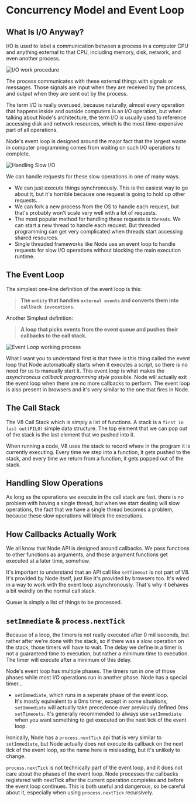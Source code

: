 # Concurrency Model and Event Loop

## What Is I/O Anyway?
I/O is used to label a communication between a process in a computer CPU and anything external to that CPU, including memory, disk, network, and even another process.

![I/O work procedure](https://user-images.githubusercontent.com/8571179/58102337-f1cc7d00-7c02-11e9-92f6-c53538126516.png)

The process communicates with these external things with signals or messages. Those signals are input when they are received by the process, and output when they are sent out by the process.

The term I/O is really overused, because naturally, almost every operation that happens inside and outside computers is an I/O operation, but when talking about Node's architecture, the term I/O is usually used to reference accessing disk and network resources, which is the most time-expensive part of all operations.

Node's event loop is designed around the major fact that the largest waste in computer programming comes from waiting on such I/O operations to complete.

![Handling Slow I/O](https://user-images.githubusercontent.com/8571179/58102390-03158980-7c03-11e9-9b7a-a2d8b99b0eed.png)

We can handle requests for these slow operations in one of many ways.
- We can just execute things synchronously. This is the easiest way to go about it, but it's horrible because one request is going to hold up other requests.
- We can fork a new process from the OS to handle each request, but that's probably won't scale very well with a lot of requests.
- The most popular method for handling these requests is `threads`. We can start a new thread to handle each request. But threaded programming can get very complicated when threads start accessing shared resources.
- Single threaded frameworks like Node use an event loop to handle requests for slow I/O operations without blocking the main execution runtime.

## The Event Loop
The simplest one-line definition of the event loop is this:
> **The `entity` that handles `external events` and converts them into `callback invocations`.**

Another Simplest definition:
> **A loop that picks events from the event queue and pushes their callbacks to the call stack.**

![Event Loop working process](https://user-images.githubusercontent.com/8571179/58104053-e2026800-7c05-11e9-81c2-8c9954b904ca.png)

What I want you to understand first is that there is this thing called the event loop that Node automatically starts when it executes a script, so there is no need for us to manually start it.
This event loop is what makes the *asynchronous callback programming style* possible.
Node will actually exit the event loop when there are no more callbacks to perform.
The event loop is also present in browsers and it's very similar to the one that fires in Node.

## The Call Stack
The V8 Call Stack which is simply a list of functions.
A stack is a `first in last out(FILO)` simple data structure. The top element that we can pop out of the stack is the last element that we pushed into it.

When running a code, V8 uses the stack to record where in the program it is currently executing. Every time we step into a function, it gets pushed to the stack, and every time we return from a function, it gets popped out of the stack.

## Handling Slow Operations
As long as the operations we execute in the call stack are fast, there is no problem with having a single thread, but when we start dealing will slow operations, the fact that we have a single thread becomes a problem, because these slow operations will block the executions.

## How Callbacks Actually Work
We all know that Node API is designed around callbacks. We pass functions to other functions as arguments, and those argument functions get executed at a later time, somehow.

It's important to understand that an API call like `setTimeout` is not part of V8. It's provided by Node itself, just like it's provided by browsers too. It's wired in a way to work with the event loop asynchronously. That's why it behaves a bit weirdly on the normal call stack. 

Queue is simply a list of things to be processed.

## `setImmediate` & `process.nextTick`
Because of a loop, the timers is not really executed after 0 milliseconds, but rather after we're done with the stack, so if there was a slow operation on the stack, those timers will have to wait.
The delay we define in a timer is not a guaranteed time to execution, but rather a minimum time to execution. The timer will execute after a minimum of this delay. 


Node's event loop has multiple phases. The timers run in one of those phases while most I/O operations run in another phase.
Node has a special timer...
- `setImmediate`, which runs in a seperate phase of the event loop.</br>
It's mostly equivalent to a 0ms timer, except in some situations, `setImmediate` will actually take precedence over previously defined 0ms `setTimeouts`. It's generally recommended to always use `setImmediate` when you want something to get executed on the next tick of the event loop.

Ironically, Node has a `process.nextTick` api that is very similar to `setImmediate`, but Node actually does not execute its callback on the next tick of the event loop, so the name here is misleading, but it's unlikely to change.

`process.nextTick` is not technically part of the event loop, and it does not care about the phases of the event loop. Node processes the callbacks registered with nextTick after the current operation completes and before the event loop continues. This is both useful and dangerous, so be careful about it, especially when using `process.nextTick` recursively.
